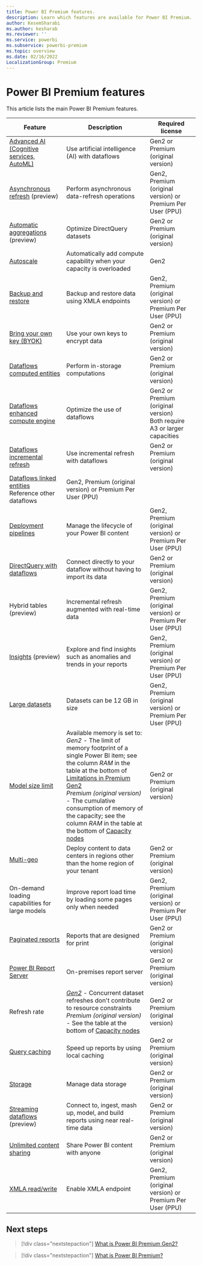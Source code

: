 ```yaml
---
title: Power BI Premium features.
description: Learn which features are available for Power BI Premium.
author: KesemSharabi
ms.author: kesharab
ms.reviewer: ''
ms.service: powerbi
ms.subservice: powerbi-premium
ms.topic: overview
ms.date: 02/16/2022
LocalizationGroup: Premium 
---
```


# Power BI Premium features

This article lists the main Power BI Premium features.

|Feature |Description |Required license |
|--------|------------|-----------------|
|[Advanced AI (Cognitive services, AutoML)](./../transform-model/dataflows/dataflows-machine-learning-integration.md) |Use artificial intelligence (AI) with dataflows |Gen2 or Premium (original version) |
|[Asynchronous refresh](./../connect-data/asynchronous-refresh.md) (preview) |Perform asynchronous data-refresh operations |Gen2, Premium (original version) or Premium Per User (PPU) |
|[Automatic aggregations](aggregations-auto.md) (preview) |Optimize DirectQuery datasets |Gen2 or Premium (original version) |
|[Autoscale](service-premium-auto-scale.md) |Automatically add compute capability when your capacity is overloaded |Gen2 |
|[Backup and restore](service-premium-backup-restore-dataset.md) |Backup and restore data using XMLA endpoints |Gen2, Premium (original version) or Premium Per User (PPU) |
|[Bring your own key (BYOK)](service-encryption-byok.md) |Use your own keys to encrypt data |Gen2 or Premium (original version) |
|[Dataflows computed entities](./../transform-model/dataflows/dataflows-premium-features.md#computed-entities) |Perform in-storage computations |Gen2 or Premium (original version) |
|[Dataflows enhanced compute engine](./../transform-model/dataflows/dataflows-premium-features.md#the-enhanced-compute-engine) |Optimize the use of dataflows |Gen2 or Premium (original version)</br>Both require A3 or larger capacities |
|[Dataflows incremental refresh](./../transform-model/dataflows/dataflows-premium-features.md#incremental-refresh) |Use incremental refresh with dataflows |Gen2 or Premium (original version) |
|[Dataflows linked entities](./../transform-model/dataflows/dataflows-premium-features.md#linked-entities) Reference other dataflows |Gen2, Premium (original version) or Premium Per User (PPU) |
|[Deployment pipelines](./../create-reports/deployment-pipelines-overview.md) |Manage the lifecycle of your Power BI content |Gen2, Premium (original version) or Premium Per User (PPU) |
|[DirectQuery with dataflows](./../transform-model/dataflows/dataflows-premium-features.md#use-directquery-with-dataflows-in-power-bi) |Connect directly to your dataflow without having to import its data |Gen2 or Premium (original version) |
|Hybrid tables (preview) |Incremental refresh augmented with real-time data |Gen2, Premium (original version) or Premium Per User (PPU) |
|[Insights](./../create-reports/insights.md) (preview) |Explore and find insights such as anomalies and trends in your reports |Gen2, Premium (original version) or Premium Per User (PPU) |
|[Large datasets](service-premium-what-is.md#large-datasets) |Datasets can be 12 GB in size |Gen2, Premium (original version) or Premium Per User (PPU) |
|[Model size limit](service-premium-gen2-what-is.md#capacity-nodes-for-premium-gen2) |Available memory is set to:</br>*Gen2* - The limit of memory footprint of a single Power BI item; see the column *RAM* in the table at the bottom of [Limitations in Premium Gen2](service-premium-gen2-what-is.md#limitations-in-premium-gen2)</br>*Premium (original version)* - The cumulative consumption of memory of the capacity; see the column *RAM* in the table at the bottom of [Capacity nodes](service-premium-what-is.md#capacity-nodes) |Gen2 or Premium (original version) |
|[Multi-geo](service-admin-premium-multi-geo.md) |Deploy content to data centers in regions other than the home region of your tenant |Gen2 or Premium (original version) |
|On-demand loading capabilities for large models |Improve report load time by loading some pages only when needed |Gen2, Premium (original version) or Premium Per User (PPU) |
|[Paginated reports](./../paginated-reports/paginated-reports-report-builder-power-bi.md) |Reports that are designed for print |Gen2 or Premium (original version) |
|[Power BI Report Server](./../report-server/get-started.md) |On-premises report server |Gen2 or Premium (original version) |
|Refresh rate |[*Gen2*](service-premium-gen2-what-is.md#refresh-in-premium-gen2) - Concurrent dataset refreshes don't contribute to resource constraints</br>*Premium (original version)* - See the table at the bottom of [Capacity nodes](service-premium-what-is.md#capacity-nodes) |Gen2 or Premium (original version) |
|[Query caching](./../connect-data/power-bi-query-caching.md) |Speed up reports by using local caching |Gen2 or Premium (original version) |
|[Storage](service-admin-manage-your-data-storage-in-power-bi.md) |Manage data storage |Gen2 or Premium (original version) |
|[Streaming dataflows](./../transform-model/dataflows/dataflows-streaming.md) (preview) |Connect to, ingest, mash up, model, and build reports using near real-time data |Gen2 or Premium (original version) |
|[Unlimited content sharing](service-premium-what-is.md#unlimited-content-sharing) |Share Power BI content with anyone |Gen2 or Premium (original version) |
|[XMLA read/write](service-premium-connect-tools.md) |Enable XMLA endpoint |Gen2, Premium (original version) or Premium Per User (PPU) |

## Next steps

> [!div class="nextstepaction"]
> [What is Power BI Premium Gen2?](service-premium-gen2-what-is.md)

> [!div class="nextstepaction"]
> [What is Power BI Premium?](service-premium-what-is.md)
